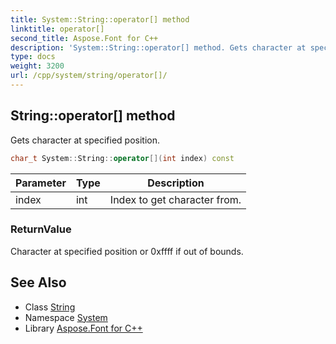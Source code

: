 ```yaml
---
title: System::String::operator[] method
linktitle: operator[]
second_title: Aspose.Font for C++
description: 'System::String::operator[] method. Gets character at specified position in C++.'
type: docs
weight: 3200
url: /cpp/system/string/operator[]/
---
```

## String::operator[] method


Gets character at specified position.

```cpp
char_t System::String::operator[](int index) const
```


| Parameter | Type | Description |
| --- | --- | --- |
| index | int | Index to get character from. |

### ReturnValue

Character at specified position or 0xffff if out of bounds.

## See Also

* Class [String](../)
* Namespace [System](../../)
* Library [Aspose.Font for C++](../../../)
